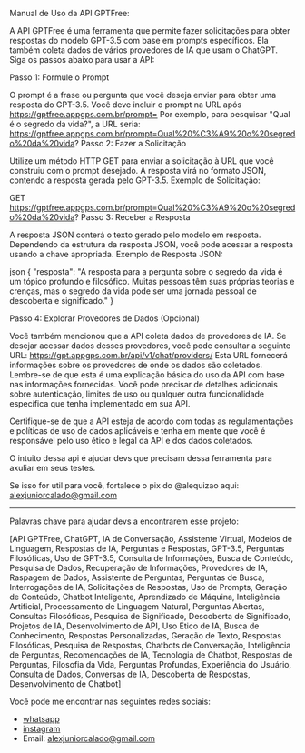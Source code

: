 Manual de Uso da API GPTFree:

A API GPTFree é uma ferramenta que permite fazer solicitações para obter respostas do modelo GPT-3.5 com base em prompts específicos. Ela também coleta dados de vários provedores de IA que usam o ChatGPT. Siga os passos abaixo para usar a API:

Passo 1: Formule o Prompt

O prompt é a frase ou pergunta que você deseja enviar para obter uma resposta do GPT-3.5.
Você deve incluir o prompt na URL após https://gptfree.appgps.com.br/prompt=
Por exemplo, para pesquisar "Qual é o segredo da vida?", a URL seria: https://gptfree.appgps.com.br/prompt=Qual%20%C3%A9%20o%20segredo%20da%20vida?
Passo 2: Fazer a Solicitação

Utilize um método HTTP GET para enviar a solicitação à URL que você construiu com o prompt desejado.
A resposta virá no formato JSON, contendo a resposta gerada pelo GPT-3.5.
Exemplo de Solicitação:


GET https://gptfree.appgps.com.br/prompt=Qual%20%C3%A9%20o%20segredo%20da%20vida?
Passo 3: Receber a Resposta

A resposta JSON conterá o texto gerado pelo modelo em resposta.
Dependendo da estrutura da resposta JSON, você pode acessar a resposta usando a chave apropriada.
Exemplo de Resposta JSON:

json
{
  "resposta": "A resposta para a pergunta sobre o segredo da vida é um tópico profundo e filosófico. Muitas pessoas têm suas próprias teorias e crenças, mas o segredo da vida pode ser uma jornada pessoal de descoberta e significado."
}

Passo 4: Explorar Provedores de Dados (Opcional)

Você também mencionou que a API coleta dados de provedores de IA. Se desejar acessar dados desses provedores, você pode consultar a seguinte URL: https://gpt.appgps.com.br/api/v1/chat/providers/
Esta URL fornecerá informações sobre os provedores de onde os dados são coletados.
Lembre-se de que esta é uma explicação básica do uso da API com base nas informações fornecidas. Você pode precisar de detalhes adicionais sobre autenticação, limites de uso ou qualquer outra funcionalidade específica que tenha implementado em sua API.

Certifique-se de que a API esteja de acordo com todas as regulamentações e políticas de uso de dados aplicáveis e tenha em mente que você é responsável pelo uso ético e legal da API e dos dados coletados.

O intuito dessa api é ajudar devs que precisam dessa ferramenta para axuliar em seus testes.

Se isso for util para você, fortalece o pix do @alequizao aqui:
alexjuniorcalado@gmail.com



-------------------------------


Palavras chave para ajudar devs a encontrarem esse projeto:

[API GPTFree, ChatGPT, IA de Conversação, Assistente Virtual, Modelos de Linguagem, Respostas de IA, Perguntas e Respostas, GPT-3.5, Perguntas Filosóficas, Uso de GPT-3.5, Consulta de Informações, Busca de Conteúdo, Pesquisa de Dados, Recuperação de Informações, Provedores de IA, Raspagem de Dados, Assistente de Perguntas, Perguntas de Busca, Interrogações de IA, Solicitações de Respostas, Uso de Prompts, Geração de Conteúdo, Chatbot Inteligente, Aprendizado de Máquina, Inteligência Artificial, Processamento de Linguagem Natural, Perguntas Abertas, Consultas Filosóficas, Pesquisa de Significado, Descoberta de Significado, Projetos de IA, Desenvolvimento de API, Uso Ético de IA, Busca de Conhecimento, Respostas Personalizadas, Geração de Texto, Respostas Filosóficas, Pesquisa de Respostas, Chatbots de Conversação, Inteligência de Perguntas, Recomendações de IA, Tecnologia de Chatbot, Respostas de Perguntas, Filosofia da Vida, Perguntas Profundas, Experiência do Usuário, Consulta de Dados, Conversas de IA, Descoberta de Respostas, Desenvolvimento de Chatbot]

Você pode me encontrar nas seguintes redes sociais:
- [whatsapp](https://wa.me/5582988717072)
- [instagram](https://instagram.com/alequizao)
- Email: alexjuniorcalado@gmail.com
